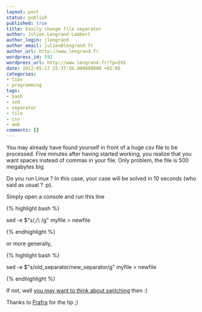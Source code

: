 ```yaml
---
layout: post
status: publish
published: true
title: Easily change file separator
author: Julien Lengrand-Lambert
author_login: jlengrand
author_email: julien@lengrand.fr
author_url: http://www.lengrand.fr
wordpress_id: 592
wordpress_url: http://www.lengrand.fr/?p=592
date: 2012-05-17 15:37:56.000000000 +02:00
categories:
- tips
- programming
tags:
- bash
- sed
- separator
- file
- csv
- awk
comments: []
---
```

You may already have found yourself in front of a huge csv file to be processed. Five minutes after having started working, you realize that you want spaces instead of commas in your file. Only problem, the file is 500 megabytes big.

Do you run Linux ? In this case, your case will be solved in 10 seconds (who said as usual ? :p).

Simply open a console and run this line

{% highlight bash %}

sed -e $"s/,/\ /g" myfile > newfile

{% endhighlight %}

or more generally,

{% highlight bash %}

sed -e $"s/old_separator/new_separator/g" myfile > newfile

{% endhighlight %}

If not, well <a title="why linux is better" href="http://www.whylinuxisbetter.net/" target="_blank">you may want to think about switching</a> then :)

Thanks to <a title="frafra" href="http://liveusb.info/dotclear/" target="_blank">Frafra</a> for the tip ;)
